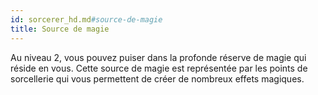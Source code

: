 ```yaml
---
id: sorcerer_hd.md#source-de-magie
title: Source de magie
---
```


Au niveau 2, vous pouvez puiser dans la profonde réserve de magie qui réside en vous. Cette source de magie est représentée par les points de sorcellerie qui vous permettent de créer de nombreux effets magiques.

